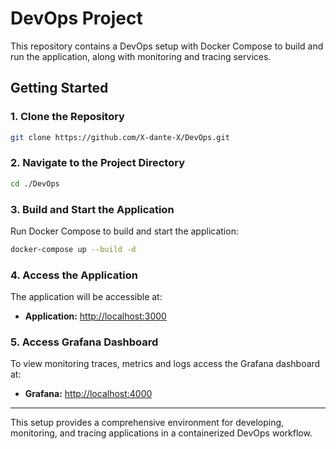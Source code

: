 # DevOps Project

This repository contains a DevOps setup with Docker Compose to build and run the application, along with monitoring and tracing services.

## Getting Started

### 1. Clone the Repository

```bash
git clone https://github.com/X-dante-X/DevOps.git
```

### 2. Navigate to the Project Directory

```bash
cd ./DevOps
```

### 3. Build and Start the Application

Run Docker Compose to build and start the application:

```bash
docker-compose up --build -d
```

### 4. Access the Application

The application will be accessible at:

- **Application:** [http://localhost:3000](http://localhost:3000)

### 5. Access Grafana Dashboard

To view monitoring traces, metrics and logs access the Grafana dashboard at:

- **Grafana:** [http://localhost:4000](http://localhost:4000)

---

This setup provides a comprehensive environment for developing, monitoring, and tracing applications in a containerized DevOps workflow.
